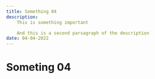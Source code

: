 ```yaml
---
title: Something 04
description:
    This is something important

    And this is a second parsagraph of the description
date: 04-04-2022
---
```


# Someting 04
